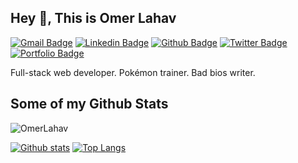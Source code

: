 ## Hey 👋, This is Omer Lahav
[![Gmail Badge](https://img.shields.io/badge/-omerlahav91@gmail.com-c14438?style=flat&logo=Gmail&logoColor=white&link=mailto:omerlahav91@gmail.com)](mailto:omerlahav91@gmail.com) 
[![Linkedin Badge](https://img.shields.io/badge/-OmerLahav-0072b1?style=flat&logo=Linkedin&logoColor=white&link=https://www.linkedin.com/in/OmerLahav/)](https://www.linkedin.com/in/OmerLahav/) [![Github Badge](https://img.shields.io/badge/-OmerLahav-grey?style=flat&logo=github&logoColor=white&link=https://github.com/OmerLahav/)](https://www.github.com/OmerLahav/) [![Twitter Badge](https://img.shields.io/badge/-OmerLahav-00acee?style=flat&logo=twitter&logoColor=white&link=https://twitter.com/OmerLahav/)](https://www.twitter.com/OmerLahav/) [![Portfolio Badge](https://img.shields.io/badge/portfolio-web-blue?style=flat&link=https://omerlahav.dev//)](https://omerlahav.dev/) <p align='left'>Full-stack web developer. Pokémon trainer. Bad bios writer.</p>
## Some of my Github Stats
<p align=left> <img src=https://komarev.com/ghpvc/?username=OmerLahav alt=OmerLahav /> </p>

[![Github stats](https://github-readme-stats.vercel.app/api?username=OmerLahav&show_icons=true&include_all_commits=true)](https://github.com/OmerLahav/github-readme-stats)
[![Top Langs](https://github-readme-stats.vercel.app/api/top-langs/?username=OmerLahav&layout=compact)](https://github.com/OmerLahav/github-readme-stats)



<!--
*****

**OmerLahav/OmerLahav** is a ✨ _special_ ✨ repository because its `README.md` (this file) appears on your GitHub profile.

Here are some ideas to get you started:

- 🔭 I’m currently working on ...
- 🌱 I’m currently learning ...
- 👯 I’m looking to collaborate on ...
- 🤔 I’m looking for help with ...
- 💬 Ask me about ...
- 📫 How to reach me: ...
- 😄 Pronouns: ...
- ⚡ Fun fact: ...
-->
